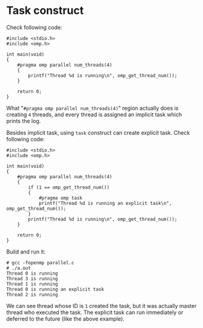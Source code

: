 # Task construct

Check following code:  

	#include <stdio.h>
	#include <omp.h>
		
	int main(void)
	{	
		#pragma omp parallel num_threads(4)
		{
			printf("Thread %d is running\n", omp_get_thread_num());
		}
	
		return 0;
	}

What "`#pragma omp parallel num_threads(4)`" region actually does is creating `4` threads, and every thread is assigned an implicit task which prints the log.  

Besides implicit task, using `task` construct can create explicit task. Check following code:  

	#include <stdio.h>
	#include <omp.h>
		
	int main(void)
	{	
		#pragma omp parallel num_threads(4)
		{
			if (1 == omp_get_thread_num())
			{
				#pragma omp task
				printf("Thread %d is running an explicit task\n", omp_get_thread_num());
			}
			printf("Thread %d is running\n", omp_get_thread_num());
		}
	
		return 0;
	}

Build and run it:  

	# gcc -fopenmp parallel.c
	# ./a.out
	Thread 0 is running
	Thread 3 is running
	Thread 1 is running
	Thread 0 is running an explicit task
	Thread 2 is running

We can see thread whose ID is `1` created the task, but it was actually master thread  who executed the task. The explicit task can run immediately or deferred to the future (like the above example).
